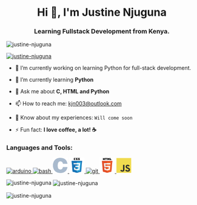 <h1 align="center">Hi 👋, I'm Justine Njuguna</h1>
<h3 align="center">Learning Fullstack Development from Kenya.</h3>

<p align="left"> <img src="https://komarev.com/ghpvc/?username=justine-njuguna&label=Profile%20views&color=0e75b6&style=flat" alt="justine-njuguna" /> </p>

<p align="left"> <a href="https://github.com/ryo-ma/github-profile-trophy"><img src="https://github-profile-trophy.vercel.app/?username=justine-njuguna" alt="justine-njuguna" /></a> </p>

- 🔭 I’m currently working on learning Python for full-stack development.

- 🌱 I’m currently learning **Python**

- 💬 Ask me about **C, HTML and Python**

- 📫 How to reach me: [kjn003@outlook.com](mailto:kjn003@outlook.com)

- 📄 Know about my experiences: `Will come soon`

- ⚡ Fun fact: **I love coffee, a lot! ☕**

<h3 align="left">Languages and Tools:</h3>
<p align="left">
  <a href="https://www.arduino.cc/" target="_blank" rel="noreferrer">
    <img src="https://cdn.worldvectorlogo.com/logos/arduino-1.svg" alt="arduino" width="40" height="40"/>
  </a>
  <a href="https://www.gnu.org/software/bash/" target="_blank" rel="noreferrer">
    <img src="https://www.vectorlogo.zone/logos/gnu_bash/gnu_bash-icon.svg" alt="bash" width="40" height="40"/>
  </a>
  <a href="https://www.cprogramming.com/" target="_blank" rel="noreferrer">
    <img src="https://raw.githubusercontent.com/devicons/devicon/master/icons/c/c-original.svg" alt="c" width="40" height="40"/>
  </a>
  <a href="https://www.w3schools.com/css/" target="_blank" rel="noreferrer">
    <img src="https://raw.githubusercontent.com/devicons/devicon/master/icons/css3/css3-original-wordmark.svg" alt="css3" width="40" height="40"/>
  </a>
  <a href="https://git-scm.com/" target="_blank" rel="noreferrer">
    <img src="https://www.vectorlogo.zone/logos/git-scm/git-scm-icon.svg" alt="git" width="40" height="40"/>
  </a>
  <a href="https://www.w3.org/html/" target="_blank" rel="noreferrer">
    <img src="https://raw.githubusercontent.com/devicons/devicon/master/icons/html5/html5-original-wordmark.svg" alt="html5" width="40" height="40"/>
  </a>
  <a href="https://developer.mozilla.org/en-US/docs/Web/JavaScript" target="_blank" rel="noreferrer">
    <img src="https://raw.githubusercontent.com/devicons/devicon/master/icons/javascript/javascript-original.svg" alt="javascript" width="40" height="40"/>
  </a>
</p>

<p>
  <img align="left" src="https://github-readme-stats.vercel.app/api/top-langs?username=justine-njuguna&show_icons=true&locale=en&layout=compact" alt="justine-njuguna" />
</p>

<p>&nbsp;<img align="center" src="https://github-readme-stats.vercel.app/api?username=justine-njuguna&show_icons=true&locale=en" alt="justine-njuguna" /></p>

<p><img align="center" src="https://github-readme-streak-stats.herokuapp.com/?user=justine-njuguna&" alt="justine-njuguna" /></p>
